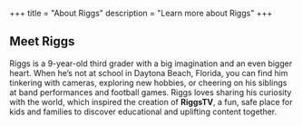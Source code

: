 +++
title = "About Riggs"
description = "Learn more about Riggs"
+++

## Meet Riggs

Riggs is a 9-year-old third grader with a big imagination and an even bigger heart. When he’s not at school in Daytona Beach, Florida, you can find him tinkering with cameras, exploring new hobbies, or cheering on his siblings at band performances and football games. Riggs loves sharing his curiosity with the world, which inspired the creation of **RiggsTV**, a fun, safe place for kids and families to discover educational and uplifting content together.
